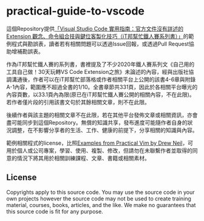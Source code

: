 # practical-guide-to-vscode

這個Repository提供[「Visual Studio Code 實用指南：官方文件沒有詳述的 Extension 觀念、命令組合技與鍵位客製化技巧（iT邦幫忙鐵人賽系列書）」](https://www.tenlong.com.tw/products/9786263330016?list_name=b-r7-zh_tw)的範例程式與勘誤表，讀者若有相關問題可以透過Issue回報，或透過Pull Request協助增補勘誤表。

作為iT邦幫忙鐵人賽的系列書，書裡提及了不少2020年鐵人賽系列文《自己用的工具自己做！30天玩轉VS Code Extension之旅》未論述的內容，經與出版社協調溝通後，作者可以在iT邦幫忙部落格或作者相關平台上公開的該書4-6章與附錄A-1內容，範圍應不超過全書的1/10。全書章節共331頁，因此於各相關平台曝光的內容頁數，以33.1頁內為限(原已在iT邦幫忙鐵人賽公開的相關內容，不在此限)。若作者僅片段的引用該書文句於其餘相關文章，則不在此限。

後續作者與該主題的相關文章不在此限，若在其他平台發佈文章或相關資訊，亦會盡可能同步到這個Repository。無償的知識共享，發布進度可能隨作者自身的狀況調整，在不影響分享者的生活、工作、健康的前提下，分享相關的知識與內容。

範例相關程式的license，比照[Examples from Practical Vim by Drew Neil](https://github.com/rxedu/practical-vim/blob/master/README.md)，可用於個人或公司專案，學習、使用、複製、修改，但請勿在未聯繫作者並取得的同意的情況下將其用於相關訓練課程、文章、書籍或相關素材。

## License

Copyrights apply to this source code.
You may use the source code in your own projects
however the source code may not be used to create
training material, courses, books, articles, and the like.
We make no guarantees that this source code is fit for any purpose.
